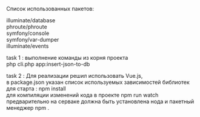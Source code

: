 Список использованных пакетов:

illuminate/database <br>
phroute/phroute <br>
symfony/console <br>
symfony/var-dumper <br>
illuminate/events 
<br>


 task 1 :  выполнение команды из корня проекта <br>
           php cli.php app:insert-json-to-db 
            <br>


 task 2 : Для реализации решил использовать Vue.js,  <br>
          в package.json указан список используемых зависимостей библиотек <br>
          для  старта : npm install  <br>
          для компиляции изменений кода в проекте npm run watch <br>
          предварительно на серваке должна быть установлена нода и пакетный менеджер npm .<br>